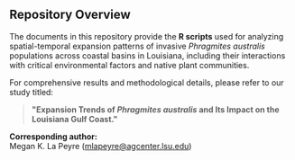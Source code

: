 ## Repository Overview

The documents in this repository provide the **R scripts** used for analyzing spatial-temporal expansion patterns of invasive *Phragmites australis* populations across coastal basins in Louisiana, including their interactions with critical environmental factors and native plant communities.

For comprehensive results and methodological details, please refer to our study titled:

> **"Expansion Trends of *Phragmites australis* and Its Impact on the Louisiana Gulf Coast."**

**Corresponding author:**  
Megan K. La Peyre ([mlapeyre@agcenter.lsu.edu](mailto:mlapeyre@agcenter.lsu.edu))

